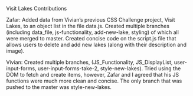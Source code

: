 Visit Lakes Contributions

Zafar: Added data from Vivian’s previous CSS Challenge project, Visit Lakes, to an object list in the file data.js. Created multiple branches (including data_file, js-functionality, add-new-lake, styling) of which all were merged to master. Created concise code on the script.js file that allows users to delete and add new lakes (along with their description and image).

Vivian: Created multiple branches, (JS_Functionality, JS_DisplayList, user-input-forms, user-input-forms-take-2, style-new-lakes). Tried using the DOM to fetch and create items, however, Zafar and I agreed that his JS functions were much more clean and concise. The only branch that was pushed to the master was style-new-lakes.
